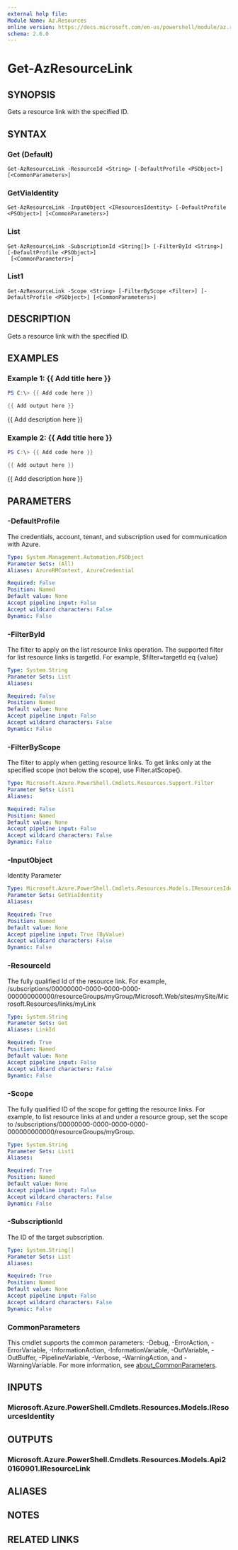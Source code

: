 ```yaml
---
external help file:
Module Name: Az.Resources
online version: https://docs.microsoft.com/en-us/powershell/module/az.resources/get-azresourcelink
schema: 2.0.0
---
```


# Get-AzResourceLink

## SYNOPSIS
Gets a resource link with the specified ID.

## SYNTAX

### Get (Default)
```
Get-AzResourceLink -ResourceId <String> [-DefaultProfile <PSObject>] [<CommonParameters>]
```

### GetViaIdentity
```
Get-AzResourceLink -InputObject <IResourcesIdentity> [-DefaultProfile <PSObject>] [<CommonParameters>]
```

### List
```
Get-AzResourceLink -SubscriptionId <String[]> [-FilterById <String>] [-DefaultProfile <PSObject>]
 [<CommonParameters>]
```

### List1
```
Get-AzResourceLink -Scope <String> [-FilterByScope <Filter>] [-DefaultProfile <PSObject>] [<CommonParameters>]
```

## DESCRIPTION
Gets a resource link with the specified ID.

## EXAMPLES

### Example 1: {{ Add title here }}
```powershell
PS C:\> {{ Add code here }}

{{ Add output here }}
```

{{ Add description here }}

### Example 2: {{ Add title here }}
```powershell
PS C:\> {{ Add code here }}

{{ Add output here }}
```

{{ Add description here }}

## PARAMETERS

### -DefaultProfile
The credentials, account, tenant, and subscription used for communication with Azure.

```yaml
Type: System.Management.Automation.PSObject
Parameter Sets: (All)
Aliases: AzureRMContext, AzureCredential

Required: False
Position: Named
Default value: None
Accept pipeline input: False
Accept wildcard characters: False
Dynamic: False
```

### -FilterById
The filter to apply on the list resource links operation.
The supported filter for list resource links is targetId.
For example, $filter=targetId eq {value}

```yaml
Type: System.String
Parameter Sets: List
Aliases:

Required: False
Position: Named
Default value: None
Accept pipeline input: False
Accept wildcard characters: False
Dynamic: False
```

### -FilterByScope
The filter to apply when getting resource links.
To get links only at the specified scope (not below the scope), use Filter.atScope().

```yaml
Type: Microsoft.Azure.PowerShell.Cmdlets.Resources.Support.Filter
Parameter Sets: List1
Aliases:

Required: False
Position: Named
Default value: None
Accept pipeline input: False
Accept wildcard characters: False
Dynamic: False
```

### -InputObject
Identity Parameter

```yaml
Type: Microsoft.Azure.PowerShell.Cmdlets.Resources.Models.IResourcesIdentity
Parameter Sets: GetViaIdentity
Aliases:

Required: True
Position: Named
Default value: None
Accept pipeline input: True (ByValue)
Accept wildcard characters: False
Dynamic: False
```

### -ResourceId
The fully qualified Id of the resource link.
For example, /subscriptions/00000000-0000-0000-0000-000000000000/resourceGroups/myGroup/Microsoft.Web/sites/mySite/Microsoft.Resources/links/myLink

```yaml
Type: System.String
Parameter Sets: Get
Aliases: LinkId

Required: True
Position: Named
Default value: None
Accept pipeline input: False
Accept wildcard characters: False
Dynamic: False
```

### -Scope
The fully qualified ID of the scope for getting the resource links.
For example, to list resource links at and under a resource group, set the scope to /subscriptions/00000000-0000-0000-0000-000000000000/resourceGroups/myGroup.

```yaml
Type: System.String
Parameter Sets: List1
Aliases:

Required: True
Position: Named
Default value: None
Accept pipeline input: False
Accept wildcard characters: False
Dynamic: False
```

### -SubscriptionId
The ID of the target subscription.

```yaml
Type: System.String[]
Parameter Sets: List
Aliases:

Required: True
Position: Named
Default value: None
Accept pipeline input: False
Accept wildcard characters: False
Dynamic: False
```

### CommonParameters
This cmdlet supports the common parameters: -Debug, -ErrorAction, -ErrorVariable, -InformationAction, -InformationVariable, -OutVariable, -OutBuffer, -PipelineVariable, -Verbose, -WarningAction, and -WarningVariable. For more information, see [about_CommonParameters](http://go.microsoft.com/fwlink/?LinkID=113216).

## INPUTS

### Microsoft.Azure.PowerShell.Cmdlets.Resources.Models.IResourcesIdentity

## OUTPUTS

### Microsoft.Azure.PowerShell.Cmdlets.Resources.Models.Api20160901.IResourceLink

## ALIASES

## NOTES

## RELATED LINKS

